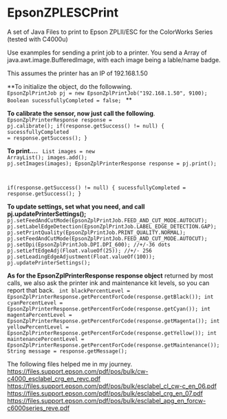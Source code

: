 # EpsonZPLESCPrint
A set of Java Files to print to Epson ZPLII/ESC for the ColorWorks Series (tested with C4000u)

Use exanmples for sending a print job to a printer. You send a Array of java.awt.image.BufferedImage, with each image being a lable/name badge. 

This assumes the printer has an IP of 192.168.1.50

**To initialize the object, do the followwing. 
<code>
EpsonZplPrintJob pj = new EpsonZplPrintJob("192.168.1.50", 9100);
Boolean sucessfullyCompleted = false;
</code>
**


**To calibrate the sensor, now just call the following**. 
<code>
EpsonZplPrinterResponse response = pj.calibrate();
if(response.getSuccess() != null) {
  sucessfullyCompleted = response.getSuccess();
}
</code>


**To print....**
<code>
List<BufferedImage> images = new ArrayList<BufferedImage>();
images.add(<your image>);
pj.setImages(images);
EpsonZplPrinterResponse response = pj.print();

if(response.getSuccess() != null) {
  sucessfullyCompleted = response.getSuccess();
}
</code>


**To update settings, set what you need, and call pj.updatePrinterSettings();**
<code>
pj.setFeedAndCutMode(EpsonZplPrintJob.FEED_AND_CUT_MODE.AUTOCUT);
pj.setLabelEdgeDetection(EpsonZplPrintJob.LABEL_EDGE_DETECTION.GAP);
pj.setPrintQuality(EpsonZplPrintJob.PRINT_QUALITY.NORMAL);
pj.setFeedAndCutMode(EpsonZplPrintJob.FEED_AND_CUT_MODE.AUTOCUT);
pj.setDpi(EpsonZplPrintJob.DPI.DPI_600);
//+/-36 dots
pj.setLeftEdgeAdj(Float.valueOf(25));
//+/- 256
pj.setLeadingEdgeAdjustment(Float.valueOf(100));
pj.updatePrinterSettings();
</code>


**As for the EpsonZplPrinterResponse response object** returned by most calls, we also ask the printer ink and maintenance kit levels, so you can report that back.
<code>
int blackPercentLevel = EpsonZplPrinterResponse.getPercentForCode(response.getBlack());
int cyanPercentLevel = EpsonZplPrinterResponse.getPercentForCode(response.getCyan());
int magentaPercentLevel = EpsonZplPrinterResponse.getPercentForCode(response.getMagenta());
int yellowPercentLevel = EpsonZplPrinterResponse.getPercentForCode(response.getYellow());
int maintenancePercentLevel = EpsonZplPrinterResponse.getPercentForCode(response.getMaintenance());
String message = response.getMessage();
</code>


The following files helped me in my journey. 
https://files.support.epson.com/pdf/pos/bulk/cw-c4000_esclabel_crg_en_revc.pdf
https://files.support.epson.com/pdf/pos/bulk/esclabel_cl_cw-c_en_06.pdf
https://files.support.epson.com/pdf/pos/bulk/esclabel_crg_en_07.pdf
https://files.support.epson.com/pdf/pos/bulk/esclabel_apg_en_forcw-c6000series_reve.pdf



		
